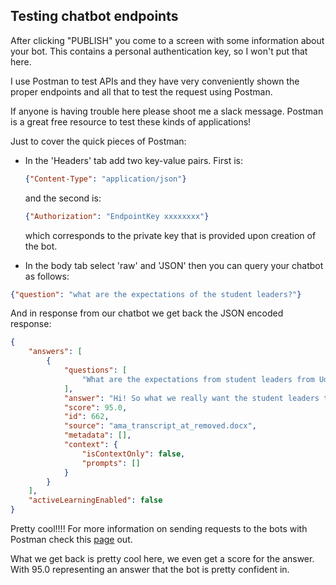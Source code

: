 ## Testing chatbot endpoints

After clicking "PUBLISH" you come to a screen with some information about your bot. This contains a personal authentication key, so I won't put that here. 

I use Postman to test APIs and they have very conveniently shown the proper endpoints and all that to test the request using Postman.

If anyone is having trouble here please shoot me a slack message. Postman is a great free resource to test these kinds of applications!

Just to cover the quick pieces of Postman:
- In the 'Headers' tab add two key-value pairs. First is: 
  ```json
  {"Content-Type": "application/json"}
  ```
   and the second is:
   ```json
   {"Authorization": "EndpointKey xxxxxxxx"}
   ```
   which corresponds to the private key that is provided upon creation of the bot. 

-  In the body tab select 'raw' and 'JSON' then you can query your chatbot as follows:
```json
{"question": "what are the expectations of the student leaders?"}
```

And in response from our chatbot we get back the JSON encoded response:
```json
{
    "answers": [
        {
            "questions": [
                "What are the expectations from student leaders from Udacity’s perspective"
            ],
            "answer": "Hi! So what we really want the student leaders to do is be there for all the members in there channel and help in binding and building this community! ",
            "score": 95.0,
            "id": 662,
            "source": "ama_transcript_at_removed.docx",
            "metadata": [],
            "context": {
                "isContextOnly": false,
                "prompts": []
            }
        }
    ],
    "activeLearningEnabled": false
}
```

Pretty cool!!!!
For more information on sending requests to the bots with Postman check this [page](https://docs.microsoft.com/en-us/azure/cognitive-services/QnAMaker/Quickstarts/get-answer-from-knowledge-base-using-url-tool?pivots=url-test-tool-postman) out.

What we get back is pretty cool here, we even get a score for the answer. With 95.0 representing an answer that the bot is pretty confident in.